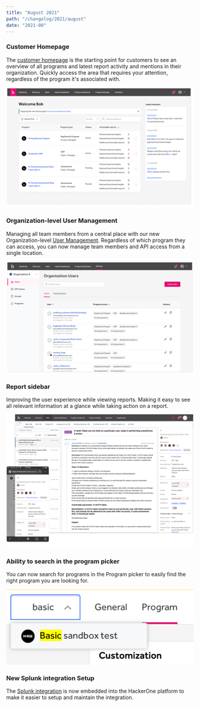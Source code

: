 ```yaml
---
title: "August 2021"
path: "/changelog/2021/august"
date: "2021-08"
---
```


### Customer Homepage
The [customer homepage](/organizations/homepage.html) is the starting point for customers to see an overview of all programs and latest report activity and mentions in their organization. Quickly access the area that requires your attention, regardless of the program it's associated with.

![homepage](./images/aug_2021_homepage.png)

### Organization-level User Management
Managing all team members from a central place with our new Organization-level [User Management](/organizations/user-management.html). Regardless of which program they can access, you can now manage team members and API access from a single location.

![user-management](./images/aug_2021_users.png)

### Report sidebar
Improving the user experience while viewing reports. Making it easy to see all relevant information at a glance while taking action on a report.

![report-sidebar](./images/aug_2021_sidebar.png)

### Ability to search in the program picker
You can now search for programs in the Program picker to easily find the right program you are looking for.

![progam-picker](./images/aug_2021_program_picker.png)

### New Splunk integration Setup
The [Splunk integration](/organizations/splunk-integration.html) is now embedded into the HackerOne platform to make it easier to setup and maintain the integration.
